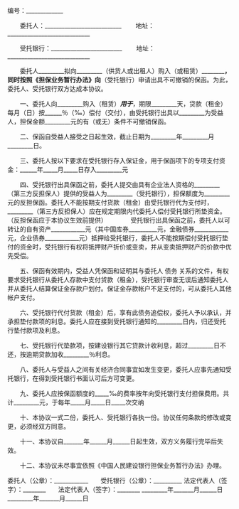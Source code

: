 
 


编号：_____________


　　委托人：___________________________
　　地址：_____________________________


　　受托银行：_________________________
　　地址：_____________________________


　　委托人_________拟向_________（供货人或出租人）购入（或租赁）____________，同时按照《____________担保业务暂行办法》向________________（受托银行）申请出具不可撤销的保函。为此，委托人、受托银行双方达成本协议。


　　一、委托人向_________购入（租赁）_________用于_________，期限_________天，贷款（租金）每月（日）按______％（‰）偿付（交付），由受托银行出具以_________为受益人，担保金额_________元的有（或无）条件不可撤销保函。


　　二、保函自受益人接受之日起生效，截止日期为_________年_________月_________日。


　　三、委托人按以下要求在受托银行存入保证金，用于保函项下的专项支付资金：______年_____月_____日存入_________元


　　四、受托银行出具保函之前，委托人提交由具有企业法人资格的_________（第三方反担保人）提供的受益人为_________（受托银行），担保额度为_________元的反担保函。委托人不能按期支付货款（租金）由受托银行代为支付时，_________（第三方反担保人）应在规定期限内代委托人偿付受托银行所垫资金。（反担保函应于本协议生效前提供）　　
　　受托银行出具保函之前，委托人以可转让的自有资产____________元（其中国库券__________元，金融债券____________元，企业债券____________元）抵押给受托银行，委托人不能按期偿付受托银行垫付的资金时，受托银行有权将抵押财产折价或变卖，并从变卖抵押财产的价款中优先受偿。


　　五、保函有效期内，受益人凭保函和证明其与委托人
债务
关系的文件，有权要求受托银行从委托人存款中支付贷款（租金），受托银行审查无误后通知委托人并从委托人结算保证金存款户划付。保证金存款帐户不足支付的，可从委托人其他帐户支付。


　　六、受托银行代付货款（租金）后，享有此债务追偿权，委托人予以承认，并承担垫付款项的利息。委托人应在接到受托银行通知的_________日内，归还受托行垫付款项及利息。


　　七、受托银行代垫款项，按建设银行其它贷款计收利息，超过_________日不还，按逾期贷款加收_________％利息。


　　八、委托人与受益人之间有关经济合同事宜如发生变更，委托人应事先通知受托银行，在得到受托银行书面认可后方可变更。


　　九、委托人应按保函额度的_____‰的费率按年向受托银行支付担保费用。共计_________元，于每年_____月_____日_____次交纳


　　十、本协议一式二份，委托人、受托银行各执一份。协议任何条款的修改或变更，必须经双方同意。


　　十一、本协议自_______年______月______日起生效，双方义务履行完毕后失效。


　　十二、本协议未尽事宜依照《中国人民建设银行担保业务暂行办法》办理。


 


委托人（公章）：____________　　受托银行（公章）：__________
法定代表人（签字）：________　　法定代表人（签字）：________
_________年_______月______日　　_________年_______月______日
 


 

 
 
 
 
 
  


  
 

  


  


  
 
 
 
 

